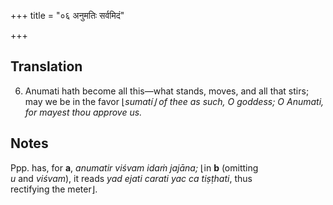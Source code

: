 +++
title = "०६ अनुमतिः सर्वमिदं"

+++
## Translation
6. Anumati hath become all this—what stands, moves, and all that stirs;  
may we be in the favor ⌊*sumatí⌋ of thee as such, O goddess; O Anumati,  
for mayest thou approve us.*

## Notes
Ppp. has, for **a**, *anumatir viśvam idaṁ jajāna;* ⌊in **b** (omitting  
*u* and *viśvam*), it reads *yad ejati carati yac ca tiṣṭhati*, thus  
rectifying the meter⌋.
